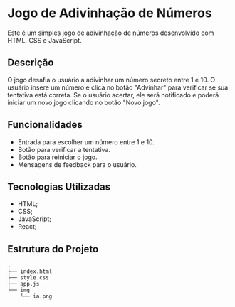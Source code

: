 # Jogo de Adivinhação de Números

Este é um simples jogo de adivinhação de números desenvolvido com HTML, CSS e JavaScript.

## Descrição

O jogo desafia o usuário a adivinhar um número secreto entre 1 e 10. O usuário insere um número e clica no botão "Advinhar" para verificar se sua tentativa está correta. Se o usuário acertar, ele será notificado e poderá iniciar um novo jogo clicando no botão "Novo jogo".

## Funcionalidades

- Entrada para escolher um número entre 1 e 10.
- Botão para verificar a tentativa.
- Botão para reiniciar o jogo.
- Mensagens de feedback para o usuário.

## Tecnologias Utilizadas

- HTML;
- CSS;
- JavaScript;
- React;

## Estrutura do Projeto

```plaintext
.
├── index.html
├── style.css
├── app.js
└── img
    └── ia.png
